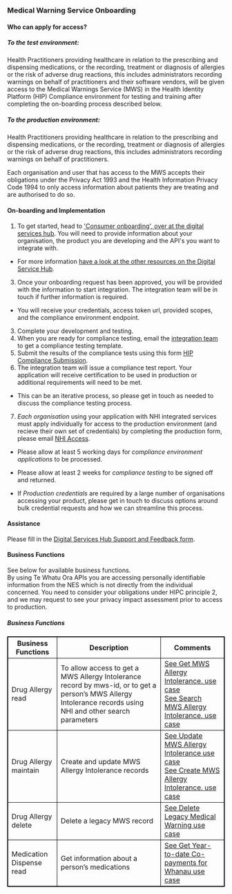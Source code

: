 

### Medical Warning Service Onboarding

#### Who can apply for access?

##### To the test environment:

Health Practitioners providing healthcare in relation to the prescribing and dispensing medications, or the recording, treatment or diagnosis of allergies or the risk of adverse drug reactions, this includes administrators recording warnings on behalf of practitioners and their software vendors, will be given access to the Medical Warnings Service (MWS) in the Health Identity Platform (HIP) Compliance environment for testing and training after completing the on-boarding process described below.

##### To the production environment:

Health Practitioners providing healthcare in relation to the prescribing and dispensing medications, or the recording, treatment or diagnosis of allergies or the risk of adverse drug reactions, this includes administrators recording warnings on behalf of practitioners.

Each organisation and user that has access to the MWS accepts their obligations under the Privacy Act 1993 and the Health Information Privacy Code 1994 to only access information about patients they are treating and are authorised to do so.  

#### On-boarding and Implementation

1. To get started, head to ['Consumer onboarding', over at the digital services hub](https://www.tewhatuora.govt.nz/health-services-and-programmes/digital-health/digital-services-hub/consumer-onboarding/). You will need to provide information about your organisation, the product you are developing and the API's you want to integrate with.
  * For more information [have a look at the other resources on the Digital Service Hub](https://www.tewhatuora.govt.nz/health-services-and-programmes/digital-health/digital-services-hub/).
3. Once your onboarding request has been approved, you will be provided with the information to start integration. The integration team will be in touch if further information is required.
  * You will receive your credentials, access token url, provided scopes, and the compliance environment endpoint.
3. Complete your development and testing.
4. When you are ready for compliance testing, email the [integration team](mailto:integration@tewhatuora.govt.nz) to get a compliance testing template.
5. Submit the results of the compliance tests using this form [HIP Compliance Submission](https://mohapis.atlassian.net/servicedesk/customer/portal/3/group/11/create/129).
6. The integration team will issue a compliance test report. Your application will receive certification to be used in production or additional requirements will need to be met.
  * This can be an iterative process, so please get in touch as needed to discuss the compliance testing process.
7. _Each organisation_ using your application with NHI integrated services must apply individually for access to the production environment (and recieve their own set of credentials) by completing the production form, please email [NHI Access](mailto:nhi_access@health.govt.nz).

* Please allow at least 5 working days for _compliance environment applications_ to be processed.

* Please allow at least 2 weeks for _compliance testing_ to be signed off and returned.

* If _Production credentials_ are required by a large number of organisations accessing your product, please get in touch to discuss options around bulk credential requests and how we can streamline this process.


#### Assistance

Please fill in the [Digital Services Hub Support and Feedback form](https://mohapis.atlassian.net/servicedesk/customer/portal/3/group/35/create/112).

#### Business Functions

See below for available business functions.  
By using Te Whatu Ora APIs you are accessing personally identifiable information from the NES which is not directly from the individual concerned. You need to consider your obligations under HIPC principle 2, and we may request to see your privacy impact assessment prior to access to production.

<h5>Business Functions</h5>
<table>
<style>
table, th, td {
  border: 1px solid black;
  border-collapse: collapse;
}
</style>
<tr>
<th>Business Functions</th>
<th>Description</th>
<th>Comments</th></tr>

<tr>
<td>Drug Allergy read</td>
<td>To allow access to get a MWS Allergy Intolerance record by mws-id, or to get a person’s MWS Allergy Intolerance records using NHI and other search parameters</td>
<td><a href="getAllergyIntolerance.html">See Get MWS Allergy Intolerance. use case</a> <br />
<a href="searchAllergyIntolerance.html">See Search MWS Allergy Intolerance. use case</a> </td>
</tr>

<tr>
<td>Drug Allergy maintain</td>
<td>Create and update MWS Allergy Intolerance records</td>
<td><a href="updateAllergyIntolerance.html">See Update MWS Allergy Intolerance use case</a> <br />
<a href="createAllergyIntolerance.html">See Create MWS Allergy Intolerance. use case</a> </td>
</tr>


<tr>
<td>Drug Allergy delete</td>
<td>Delete a legacy MWS record</td>
<td><a href="deleteLegacyMedicalWarning.html">See Delete Legacy Medical Warning use case</a></td>
</tr>


<tr>
<td>Medication Dispense read</td>
<td>Get  information about a person’s medications </td>
<td><a href="/searchCoPaymentCount.html">See Get Year-to-date Co-payments for Whanau use case</a></td>
</tr>

</table>




